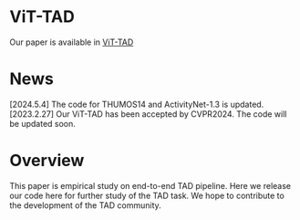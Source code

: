 # ViT-TAD
Our paper is available in [ViT-TAD](https://arxiv.org/abs/2312.01897) 
# News
[2024.5.4] The code for THUMOS14 and ActivityNet-1.3 is updated. <br>
[2023.2.27] Our ViT-TAD has been accepted by CVPR2024. The code will be updated soon. <br>

# Overview
This paper is empirical study on end-to-end TAD pipeline. Here we release our code here for further study of the TAD task. We hope to contribute to the development of the TAD community.
